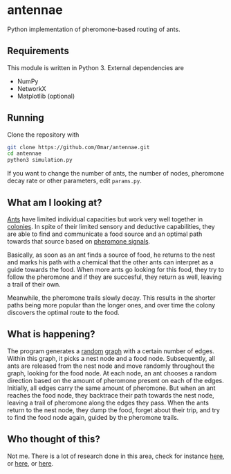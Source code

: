 # antennae
Python implementation of pheromone-based routing of ants.

## Requirements
This module is written in Python 3. External dependencies are 
* NumPy
* NetworkX
* Matplotlib (optional)

## Running
Clone the repository with 
```bash
git clone https://github.com/0mar/antennae.git
cd antennae
python3 simulation.py
```

If you want to change the number of ants, the number of nodes, pheromone decay rate or other parameters, edit `params.py`.

## What am I looking at?

[Ants](https://en.wikipedia.org/wiki/Ant) have limited individual capacities but work very well together in [colonies](https://en.wikipedia.org/wiki/Ant_colony). 
In spite of their limited sensory and deductive capabilities, they are able to find and communicate a food source and an optimal path towards that source based on [pheromone signals](https://en.wikipedia.org/wiki/Pheromone).

Basically, as soon as an ant finds a source of food, he returns to the nest and marks his path with a chemical that the other ants can interpret as a guide towards the food. When more ants go looking for this food, they try to follow the pheromone and if they are succesful, they return as well, leaving a trail of their own. 

Meanwhile, the pheromone trails slowly decay. This results in the shorter paths being more popular than the longer ones, and over time the colony discovers the optimal route to the food.

## What is happening?

The program generates a [random](https://en.wikipedia.org/wiki/Random_graph) [graph](https://en.wikipedia.org/wiki/Graph_(discrete_mathematics)) with a certain number of edges. Within this graph, it picks a nest node and a food node.
Subsequently, all ants are released from the nest node and move randomly throughout the graph, looking for the food node. 
At each node, an ant chooses a random direction based on the amount of pheromone present on each of the edges.
Initially, all edges carry the same amount of pheromone. But when an ant reaches the food node, they backtrace their path towards the nest node, leaving a trail of pheromone along the edges they pass.
When the ants return to the nest node, they dump the food, forget about their trip, and try to find the food node again, guided by the pheromone trails.

## Who thought of this?

Not me. There is a lot of research done in this area, check for instance [here](http://citeseerx.ist.psu.edu/viewdoc/download?doi=10.1.1.161.9541&rep=rep1&type=pdf), or [here](http://faculty.washington.edu/paymana/swarm/colorni92-ecal.pdf), or [here](http://ieeexplore.ieee.org/document/484436/). 
